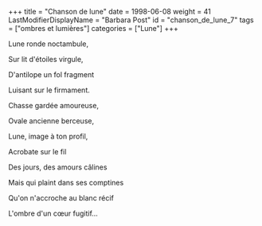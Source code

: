 +++
title = "Chanson de lune"
date = 1998-06-08
weight = 41
LastModifierDisplayName = "Barbara Post"
id = "chanson_de_lune_7"
tags = ["ombres et lumières"]
categories = ["Lune"]
+++

Lune ronde noctambule,

Sur lit d'étoiles virgule,

D'antilope un fol fragment

Luisant sur le firmament.

Chasse gardée amoureuse,

Ovale ancienne berceuse,

Lune, image à ton profil,

Acrobate sur le fil

Des jours, des amours câlines

Mais qui plaint dans ses comptines

Qu'on n'accroche au blanc récif

L'ombre d'un cœur fugitif...
